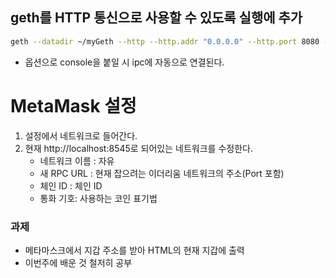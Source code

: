 ## geth를 HTTP 통신으로 사용할 수 있도록 실행에 추가

```sh
geth --datadir ~/myGeth --http --http.addr "0.0.0.0" --http.port 8080 --http.corsdomain "*" --http.api "admin,miner,txpool,web3,personal,eth,net" --allow-insecure-unlock --syncmode full --networkid 50 console
```

- 옵션으로 console을 붙일 시 ipc에 자동으로 연결된다.

# MetaMask 설정

1. 설정에서 네트워크로 들어간다.
2. 현재 http://localhost:8545로 되어있는 네트워크를 수정한다.
   - 네트워크 이름 : 자유
   - 새 RPC URL : 현재 잡으려는 이더리움 네트워크의 주소(Port 포함)
   - 체인 ID : 체인 ID
   - 통화 기호: 사용하는 코인 표기법

### 과제

- 메타마스크에서 지갑 주소를 받아 HTML의 현재 지갑에 출력
- 이번주에 배운 것 철저히 공부

